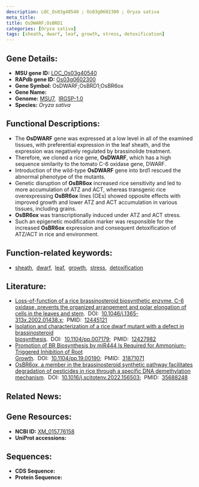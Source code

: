 ```yaml
---
description: LOC_Os03g40540 ; Os03g0602300 ; Oryza sativa
meta_title:
title: OsDWARF;OsBRD1
categories: [Oryza sativa]
tags: [sheath, dwarf, leaf, growth, stress, detoxification]
---
```


## Gene Details:
- **MSU gene ID:** [LOC_Os03g40540](http://rice.uga.edu/cgi-bin/ORF_infopage.cgi?orf=LOC_Os03g40540)  
- **RAPdb gene ID:** [Os03g0602300](https://rapdb.dna.affrc.go.jp/locus/?name=Os03g0602300)  
- **Gene Symbol:** OsDWARF;OsBRD1;OsBR6ox
- **Gene Name:**
- **Genome:**  [MSU7](http://rice.uga.edu/),&nbsp;&nbsp;[IRGSP-1.0](https://rapdb.dna.affrc.go.jp/download/irgsp1.html)
- **Species:** *Oryza sativa*

## Functional Descriptions:
   - The **OsDWARF** gene was expressed at a low level in all of the examined tissues, with preferential expression in the leaf sheath, and the expression was negatively regulated by brassinolide treatment.
   - Therefore, we cloned a rice gene, **OsDWARF**, which has a high sequence similarity to the tomato C-6 oxidase gene, DWARF.
   - Introduction of the wild-type **OsDWARF** gene into brd1 rescued the abnormal phenotype of the mutants.
   - Genetic disruption of **OsBR6ox** increased rice sensitivity and led to more accumulation of ATZ and ACT, whereas transgenic rice overexpressing **OsBR6ox** lines (OEs) showed opposite effects with improved growth and lower ATZ and ACT accumulation in various tissues, including grains.
   - **OsBR6ox** was transcriptionally induced under ATZ and ACT stress.
   - Such an epigenetic modification marker was responsible for the increased **OsBR6ox** expression and consequent detoxification of ATZ/ACT in rice and environment.

## Function-related keywords:
   - [sheath](/tags/sheath/),&nbsp;&nbsp;[dwarf](/tags/dwarf/),&nbsp;&nbsp;[leaf](/tags/leaf/),&nbsp;&nbsp;[growth](/tags/growth/),&nbsp;&nbsp;[stress](/tags/stress/),&nbsp;&nbsp;[detoxification](/tags/detoxification/)

## Literature:
   - [Loss-of-function of a rice brassinosteroid biosynthetic enzyme, C-6 oxidase, prevents the organized arrangement and polar elongation of cells in the leaves and stem](https://www.doi.org/10.1046/j.1365-313x.2002.01438.x).&nbsp;&nbsp;DOI:&nbsp;&nbsp;[10.1046/j.1365-313x.2002.01438.x](https://www.doi.org/10.1046/j.1365-313x.2002.01438.x);&nbsp;&nbsp;PMID:&nbsp;&nbsp;[12445121](https://pubmed.ncbi.nlm.nih.gov/12445121/)
   - [Isolation and characterization of a rice dwarf mutant with a defect in brassinosteroid biosynthesis](https://www.doi.org/10.1104/pp.007179).&nbsp;&nbsp;DOI:&nbsp;&nbsp;[10.1104/pp.007179](https://www.doi.org/10.1104/pp.007179);&nbsp;&nbsp;PMID:&nbsp;&nbsp;[12427982](https://pubmed.ncbi.nlm.nih.gov/12427982/)
   - [Promotion of BR Biosynthesis by miR444 Is Required for Ammonium-Triggered Inhibition of Root Growth](https://www.doi.org/10.1104/pp.19.00190).&nbsp;&nbsp;DOI:&nbsp;&nbsp;[10.1104/pp.19.00190](https://www.doi.org/10.1104/pp.19.00190);&nbsp;&nbsp;PMID:&nbsp;&nbsp;[31871071](https://pubmed.ncbi.nlm.nih.gov/31871071/)
   - [OsBR6ox, a member in the brassinosteroid synthetic pathway facilitates degradation of pesticides in rice through a specific DNA demethylation mechanism](https://www.doi.org/10.1016/j.scitotenv.2022.156503).&nbsp;&nbsp;DOI:&nbsp;&nbsp;[10.1016/j.scitotenv.2022.156503](https://www.doi.org/10.1016/j.scitotenv.2022.156503);&nbsp;&nbsp;PMID:&nbsp;&nbsp;[35688248](https://pubmed.ncbi.nlm.nih.gov/35688248/)

## Related News:

## Gene Resources:
- **NCBI ID:**  [XM_015776158](http://www.ncbi.nlm.nih.gov/nuccore/XM_015776158)
- **UniProt accessions:** [](https://www.uniprot.org/uniprotkb//entry)

## Sequences:
- **CDS Sequence:**
- **Protein Sequence:**
